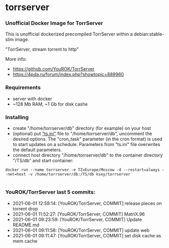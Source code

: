 # torrserver
### Unofficial Docker Image for TorrServer

This is unofficial dockerized precompiled TorrServer within a debian:stable-slim image.

"TorrServer, stream torrent to http"

More info:
- https://github.com/YouROK/TorrServer
- https://4pda.ru/forum/index.php?showtopic=889960

### Requirements

* server with docker
* ~128 Mb RAM, ~1 Gb for disk cashe 

### Installing

- сreate "/home/torrserver/db" directory (for example) on your host
- (optional) put ["ts.ini"](https://raw.githubusercontent.com/MrKsey/torrserver/master/ts.ini) file to "/home/torrserver/db", uncomment the desired options. The "cron_task" parameter (in the cron format) is used to start updates on a schedule. Parameters from "ts.ini" file overwrites the default parameters.
- connect host directory "/home/torrserver/db" to the container directory "/TS/db" and start container:
```
docker run --name torrserver -e TZ=Europe/Moscow -d --restart=always --net=host -v /home/torrserver/db:/TS/db ksey/torrserver
```

























































































































































































# #
### YouROK/TorrServer last 5 commits:
* 2021-06-01 12:59:14: [YouROK/TorrServer, COMMIT] release pieces on torrent drop
* 2021-06-01 11:52:27: [YouROK/TorrServer, COMMIT] MatriX.96
* 2021-06-01 09:23:59: [YouROK/TorrServer, COMMIT] Update README.md
* 2021-06-01 09:11:58: [YouROK/TorrServer, COMMIT] update web
* 2021-06-01 09:11:47: [YouROK/TorrServer, COMMIT] set disk cache as mem cache
